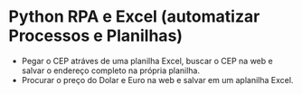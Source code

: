 # Python RPA e Excel (automatizar Processos e Planilhas)

- Pegar o CEP atráves de uma planilha Excel, buscar o CEP na web e salvar o endereço completo na própria planilha.
- Procurar o preço do Dolar e Euro na web e salvar em um aplanilha Excel.



